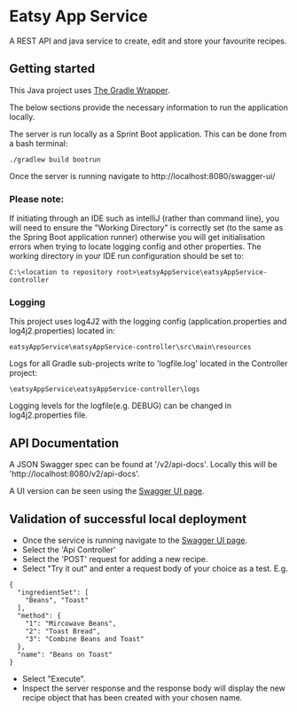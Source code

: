 # Eatsy App Service

A REST API and java service to create, edit and store your favourite recipes.

## Getting started

This Java project uses [The Gradle Wrapper](https://docs.gradle.org/current/userguide/gradle_wrapper.html).

The below sections provide the necessary information to run the application locally.

The server is run locally as a Sprint Boot application. This can be done from a bash terminal:

```
./gradlew build bootrun
```

Once the server is running navigate to http://localhost:8080/swagger-ui/

### Please note:

If initiating through an IDE such as intelliJ (rather than command line), you will need to ensure the "Working
Directory"
is correctly set (to the same as the Spring Boot application runner) otherwise you will get initialisation errors when
trying to locate logging config and other properties. The working directory in your IDE run configuration should be set
to:

```
C:\<location to repository root>\eatsyAppService\eatsyAppService-controller
```

### Logging

This project uses log4J2 with the logging config (application.properties and log4j2.properties) located in:

```
eatsyAppService\eatsyAppService-controller\src\main\resources
```

Logs for all Gradle sub-projects write to 'logfile.log' located in the Controller project:

```
\eatsyAppService\eatsyAppService-controller\logs
```

Logging levels for the logfile(e.g. DEBUG) can be changed in log4j2.properties file.

## API Documentation

A JSON Swagger spec can be found at '/v2/api-docs'. Locally this will be 'http://localhost:8080/v2/api-docs'.

A UI version can be seen using the [Swagger UI page](http://localhost:8080/swagger-ui/).

## Validation of successful local deployment

* Once the service is running navigate to the [Swagger UI page](http://localhost:8080/swagger-ui/).
* Select the 'Api Controller'
* Select the 'POST' request for adding a new recipe.
* Select "Try it out" and enter a request body of your choice as a test. E.g.

```
{
  "ingredientSet": [
    "Beans", "Toast"
  ],
  "method": {
    "1": "Mircowave Beans",
    "2": "Toast Bread",
    "3": "Combine Beans and Toast"
  },
  "name": "Beans on Toast"
}
```

* Select "Execute".
* Inspect the server response and the response body will display the new recipe object that has been created with your
  chosen name. 


